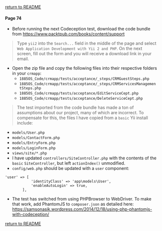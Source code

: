 [return to README](README.md)
#### Page 74
- Before running the next Codeception test, download the code bundle from https://www.packtpub.com/books/content/support

> Type `yii2` into the `Search...` field in the middle of the page and select `Web Application Development with Yii 2 and PHP`.
> On the next screen, fill out the form and you will receive a download link in your email.

- Open the zip file and copy the following files into their respective folders in your `crmapp`:
  - `1885OS_Code/crmapp/tests/acceptance/_steps/CRMGuestSteps.php`
  - `1885OS_Code/crmapp/tests/acceptance/_steps/CRMServicesManagementSteps.php`
  - `1885OS_Code/crmapp/tests/acceptance/EditServiceCept.php`
  - `1885OS_Code/crmapp/tests/acceptance/DeleteServiceCept.php`

> The test imported from the code bundle has made a ton of assumptions about our project, many of which are incorrect. To compensate for this, the files I have copied from a `basic` Yii install include:
- `models/User.php`
- `models/ContactForm.php`
- `models/EntryForm.php`
- `models/LoginForm.php`
- `views/site/*.php`
- I have updated `controllers/SiteController.php` with the contents of the `basic` `SiteController`, but left `actionIndex()` unmodified.
- `config/web.php` should be updated with a `user` component:
```
'user' => [
            'identityClass' => 'app\models\User',
            'enableAutoLogin' => true,
        ],
```
- The test has switched from using PHPBrowser to WebDriver. To make that work, add PhantomJS to `composer.json` as detailed here: https://samsonasik.wordpress.com/2014/12/18/using-php-phantomjs-with-codeception/

[return to README](README.md)
